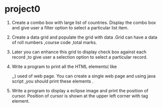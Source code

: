 # project0
1. Create a combo box with large list of countries. Display the combo box and give user a filter option to select a particular list item.

2. Create a data grid and populate the grid with data .Grid can have a data of roll numbers ,course code ,total marks.

3. Later you can enhance this grid to display check box against each record ,to give user a selection option to select a particular record.

4. Write a program to print all the HTML elements( like <p> ,<html>,<body>) used of web page. You can create a single web page and using java script ,you should print these elements .

5. Write a program to display a eclipse image and print the position of cursor. Position of cursor is shown at the upper left corner with tag element.


